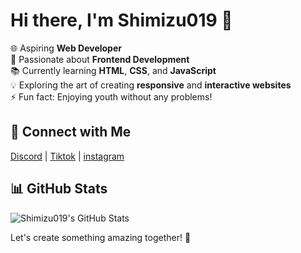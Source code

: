 # Hi there, I'm Shimizu019 👋

🌐 Aspiring **Web Developer**  
💪 Passionate about **Frontend Development**  
📚 Currently learning **HTML**, **CSS**, and **JavaScript**  
💡 Exploring the art of creating **responsive** and **interactive websites**  
⚡ Fun fact: Enjoying youth without any problems!  

## 🔗 Connect with Me
[Discord](------) | [Tiktok](-----) | [instagram](-------)  

## 📊 GitHub Stats
![Shimizu019's GitHub Stats](https://github-readme-stats.vercel.app/api?username=Shimizu019&show_icons=true&theme=radical)  

Let's create something amazing together! 🚀
